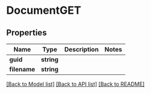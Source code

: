 # DocumentGET

## Properties
Name | Type | Description | Notes
------------ | ------------- | ------------- | -------------
**guid** | **string** |  | 
**filename** | **string** |  | 

[[Back to Model list]](../README.md#documentation-for-models) [[Back to API list]](../README.md#documentation-for-api-endpoints) [[Back to README]](../README.md)


